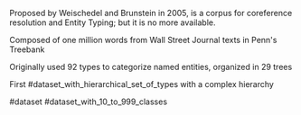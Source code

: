 Proposed by Weischedel and Brunstein in 2005, is a corpus for coreference resolution and Entity Typing; but it is no more available.

Composed of one million words from Wall Street Journal texts in Penn's Treebank

Originally used 92 types to categorize named entities, organized in 29 trees

First #dataset_with_hierarchical_set_of_types with a complex hierarchy

#dataset #dataset_with_10_to_999_classes  